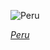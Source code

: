 
![Peru](https://www.gstatic.com/prettyearth/assets/full/1797.jpg)

*[Peru](https://www.google.com/maps/@-15.551956,-72.552052,15z/data=!3m1!1e3)*
